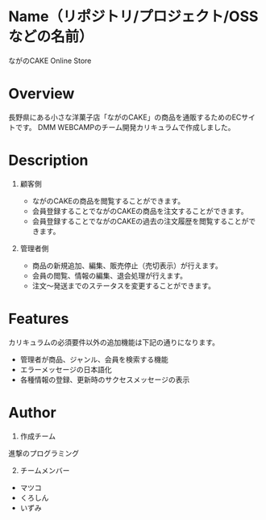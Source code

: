 # Name（リポジトリ/プロジェクト/OSSなどの名前）
 
ながのCAKE Online Store
 
# Overview

長野県にある小さな洋菓子店「ながのCAKE」の商品を通販するためのECサイトです。
DMM WEBCAMPのチーム開発カリキュラムで作成しました。

# Description

1. 顧客側
   - ながのCAKEの商品を閲覧することができます。
   - 会員登録することでながのCAKEの商品を注文することができます。
   - 会員登録することでながのCAKEの過去の注文履歴を閲覧することができます。

2. 管理者側
   - 商品の新規追加、編集、販売停止（売切表示）が行えます。
   - 会員の閲覧、情報の編集、退会処理が行えます。
   - 注文〜発送までのステータスを変更することができます。
 

# Features
 
カリキュラムの必須要件以外の追加機能は下記の通りになります。

- 管理者が商品、ジャンル、会員を検索する機能
- エラーメッセージの日本語化
- 各種情報の登録、更新時のサクセスメッセージの表示
 
# Author
 
1. 作成チーム

進撃のプログラミング

2. チームメンバー
  - マツコ
  - くろしん
  - いずみ

